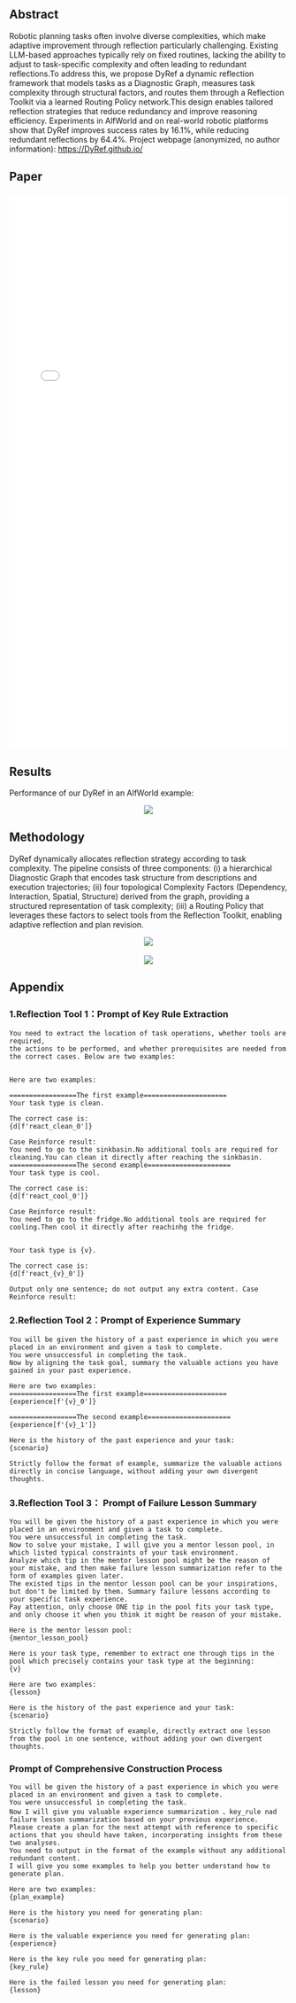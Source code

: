 <!-- <h1 align="center"> Flexible Constructivism Reflection for Long-Horizon Robotic Task Planning with Large Language Models </h1> -->

<!--
<div align='center'>
  <font size=4 color=black>IROS 2025</font>
</div>
-->

<!--
[author1](https://www.yuque.com/zhangjiatao-grdyv/rn49ht/lq7xzy4xmxgrpgz9), [author2](https://www.yuque.com/zhangjiatao-grdyv/rn49ht/vsarazgdts43o7y4)
-->

## Abstract
Robotic planning tasks often involve diverse complexities, which make adaptive improvement through reflection particularly challenging. Existing LLM-based approaches typically rely on fixed routines, lacking the ability to adjust to task-specific complexity and often leading to redundant reflections.To address this, we propose DyRef a dynamic reflection framework that models tasks as a Diagnostic Graph, measures task complexity through structural factors, and routes them through a Reflection Toolkit via a learned Routing Policy network.This design enables tailored reflection strategies that reduce redundancy and improve reasoning efficiency. Experiments in AlfWorld and on real-world robotic platforms show that DyRef improves success rates by 16.1%, while reducing redundant reflections by 64.4%. Project webpage (anonymized, no author information): https://DyRef.github.io/

## Paper
<!-- <iframe  width="400" height="420" src="./DyRef.pdf"></iframe> -->

<div style="display: flex; justify-content: center; margin-top: 20px;">
  <iframe 
    src="./DyRef.pdf" 
    width="800" 
    height="1000" 
    style="border: none;">
  </iframe>
</div>


<!-- ## Video

<div align='center'>
  <video id="video" controls="" preload="none" poster="作者(图片地址)">
    <source id="mp4" src="./video1.mp4" type="video/mp4">
  </video>
</div> -->


## Results
Performance of our DyRef in an AlfWorld example:

<div align='center'>
  <img src="./sim_example.png">
</div>

## Methodology
DyRef dynamically allocates reflection strategy according to task complexity. The pipeline consists of three components: (i) a hierarchical Diagnostic Graph that encodes task structure from descriptions and execution trajectories; (ii) four topological Complexity Factors (Dependency, Interaction, Spatial, Structure) derived from the graph, providing a structured representation of task complexity; (iii) a Routing Policy that leverages these factors to select tools from the Reflection Toolkit, enabling adaptive reflection and plan revision.
<div align='center'>
  <img src="./method.png">
</div>

<br/>

<div align='center'>
  <img src="./tool.png">
</div>


## Appendix
### 1.Reflection Tool 1：Prompt of Key Rule Extraction

    You need to extract the location of task operations, whether tools are required, 
    the actions to be performed, and whether prerequisites are needed from the correct cases. Below are two examples:

    
    Here are two examples:

    =================The first example=====================
    Your task type is clean.

    The correct case is:
    {d[f'react_clean_0']}
    
    Case Reinforce result:
    You need to go to the sinkbasin.No additional tools are required for cleaning.You can clean it directly after reaching the sinkbasin.
    =================The second example=====================
    Your task type is cool.
    
    The correct case is:
    {d[f'react_cool_0']}

    Case Reinforce result:
    You need to go to the fridge.No additional tools are required for cooling.Then cool it directly after reachinhg the fridge.

  
    Your task type is {v}.

    The correct case is:
    {d[f'react_{v}_0']}
     
    Output only one sentence; do not output any extra content. Case Reinforce result:


### 2.Reflection Tool 2：Prompt of Experience Summary

    You will be given the history of a past experience in which you were placed in an environment and given a task to complete. 
    You were unsuccessful in completing the task.
    Now by aligning the task goal, summary the valuable actions you have gained in your past experience.
  
    Here are two examples:
    =================The first example=====================
    {experience[f'{v}_0']}
    
    =================The second example=====================
    {experience[f'{v}_1']}
    
    Here is the history of the past experience and your task:
    {scenario}
    
    Strictly follow the format of example, summarize the valuable actions directly in concise language, without adding your own divergent thoughts.
  

### 3.Reflection Tool 3： Prompt of Failure Lesson Summary
    You will be given the history of a past experience in which you were placed in an environment and given a task to complete. 
    You were unsuccessful in completing the task.
    Now to solve your mistake, I will give you a mentor lesson pool, in which listed typical constraints of your task environment.
    Analyze which tip in the mentor lesson pool might be the reason of your mistake, and then make failure lesson summarization refer to the form of examples given later. 
    The existed tips in the mentor lesson pool can be your inspirations, but don't be limited by them. Summary failure lessons according to your specific task experience.
    Pay attention, only choose ONE tip in the pool fits your task type, and only choose it when you think it might be reason of your mistake. 

    Here is the mentor lesson pool:
    {mentor_lesson_pool}
    
    Here is your task type, remember to extract one through tips in the pool which precisely contains your task type at the beginning:
    {v}

    Here are two examples:
    {lesson}

    Here is the history of the past experience and your task:
    {scenario}

    Strictly follow the format of example, directly extract one lesson from the pool in one sentence, without adding your own divergent thoughts.



### Prompt of Comprehensive Construction Process
    You will be given the history of a past experience in which you were placed in an environment and given a task to complete. 
    You were unsuccessful in completing the task.
    Now I will give you valuable experience summarization 、key_rule nad failure lesson summarization based on your previous experience. 
    Please create a plan for the next attempt with reference to specific actions that you should have taken, incorporating insights from these two analyses. 
    You need to output in the format of the example without any additional redundant content.
    I will give you some examples to help you better understand how to generate plan.
    
    Here are two examples:
    {plan_example}
    
    Here is the history you need for generating plan:
    {scenario}
    
    Here is the valuable experience you need for generating plan:
    {experience}

    Here is the key rule you need for generating plan:
    {key_rule}
    
    Here is the failed lesson you need for generating plan:
    {lesson}
